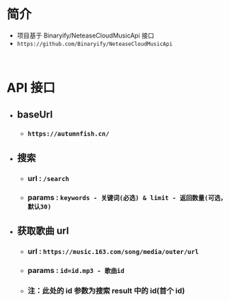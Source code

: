 # 简介

- 项目基于 Binaryify/NeteaseCloudMusicApi 接口
- `https://github.com/Binaryify/NeteaseCloudMusicApi`

&emsp;

# API 接口

- ## baseUrl

  - ### `https://autumnfish.cn/`

- ## 搜索

  - ### url : `/search`
  - ### params : `keywords - 关键词(必选) & limit - 返回数量(可选，默认30)`

- ## 获取歌曲 url
  - ### url : `https://music.163.com/song/media/outer/url`
  - ### params : `id=id.mp3 - 歌曲id`
  - ### 注：此处的 id 参数为搜索 result 中的 id(首个 id)
